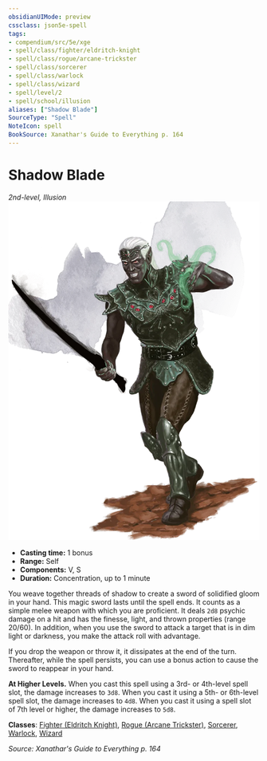 ```yaml
---
obsidianUIMode: preview
cssclass: json5e-spell
tags:
- compendium/src/5e/xge
- spell/class/fighter/eldritch-knight
- spell/class/rogue/arcane-trickster
- spell/class/sorcerer
- spell/class/warlock
- spell/class/wizard
- spell/level/2
- spell/school/illusion
aliases: ["Shadow Blade"]
SourceType: "Spell"
NoteIcon: spell
BookSource: Xanathar's Guide to Everything p. 164
---
```

# Shadow Blade
*2nd-level, Illusion*  
![](/3-Mechanics/CLI/spells/img/shadow-blade.webp#right)  

- **Casting time:** 1 bonus
- **Range:** Self
- **Components:** V, S
- **Duration:** Concentration, up to 1 minute

You weave together threads of shadow to create a sword of solidified gloom in your hand. This magic sword lasts until the spell ends. It counts as a simple melee weapon with which you are proficient. It deals `2d8` psychic damage on a hit and has the finesse, light, and thrown properties (range 20/60). In addition, when you use the sword to attack a target that is in dim light or darkness, you make the attack roll with advantage.

If you drop the weapon or throw it, it dissipates at the end of the turn. Thereafter, while the spell persists, you can use a bonus action to cause the sword to reappear in your hand.

**At Higher Levels.** When you cast this spell using a 3rd- or 4th-level spell slot, the damage increases to `3d8`. When you cast it using a 5th- or 6th-level spell slot, the damage increases to `4d8`. When you cast it using a spell slot of 7th level or higher, the damage increases to `5d8`.

**Classes**: [Fighter (Eldritch Knight)](/3-Mechanics/CLI/classes/fighter-eldritch-knight.md), [Rogue (Arcane Trickster)](/3-Mechanics/CLI/classes/rogue-arcane-trickster.md), [Sorcerer](/3-Mechanics/CLI/classes/sorcerer.md), [Warlock](/3-Mechanics/CLI/classes/warlock.md), [Wizard](/3-Mechanics/CLI/classes/wizard.md)

*Source: Xanathar's Guide to Everything p. 164*